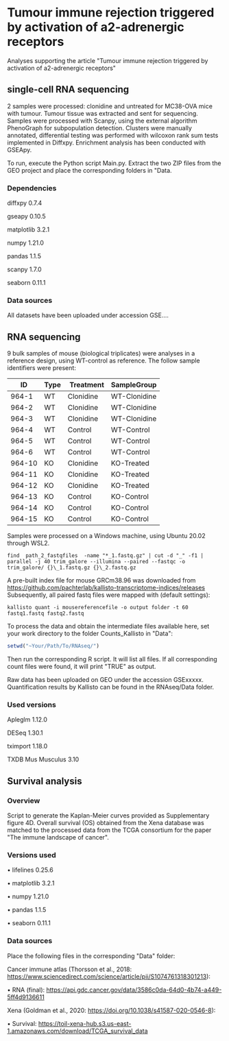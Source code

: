 # Tumour immune rejection triggered by activation of a2-adrenergic receptors
Analyses supporting the article "Tumour immune rejection triggered by activation of a2-adrenergic receptors"


## single-cell RNA sequencing
2 samples were processed: clonidine and untreated for MC38-OVA mice with tumour. Tumour tissue was extracted and sent for sequencing. Samples were processed with Scanpy, using the external algorithm PhenoGraph for subpopulation detection. Clusters were manually annotated, differential testing was performed with wilcoxon rank sum tests implemented in Diffxpy. Enrichment analysis has been conducted with GSEApy.

To run, execute the Python script Main.py. Extract the two ZIP files from the GEO project and place the corresponding folders in "Data.

### Dependencies
diffxpy 0.7.4

gseapy 0.10.5

matplotlib 3.2.1

numpy 1.21.0

pandas 1.1.5

scanpy 1.7.0

seaborn 0.11.1


### Data sources
All datasets have been uploaded under accession GSE....




## RNA sequencing
9 bulk samples of mouse (biological triplicates) were analyses in a reference design, using WT-control as reference.
The follow sample identifiers were present:


 ID | Type | Treatment | SampleGroup
--- | --- | --- | ---
964-1	| WT	| Clonidine	| WT-Clonidine
964-2	| WT	| Clonidine	| WT-Clonidine
964-3	| WT	| Clonidine	| WT-Clonidine
964-4	| WT	| Control	| 	WT-Control
964-5	| WT	| Control	| WT-Control
964-6	| WT	| Control	| WT-Control
964-10	| KO	| Clonidine	| KO-Treated
964-11	| KO	| Clonidine	| KO-Treated
964-12	| KO	| Clonidine	| KO-Treated
964-13	| KO	| Control	| KO-Control
964-14	| KO	| Control	| KO-Control
964-15	| KO	| Control	| KO-Control

Samples were processed on a Windows machine, using Ubuntu 20.02 through WSL2.

```Running trim_galore
find  path_2_fastqfiles  -name "*_1.fastq.gz" | cut -d "_" -f1 | parallel -j 40 trim_galore --illumina --paired --fastqc -o trim_galore/ {}\_1.fastq.gz {}\_2.fastq.gz
```

A pre-built index file for mouse GRCm38.96 was downloaded from https://github.com/pachterlab/kallisto-transcriptome-indices/releases
Subsequently, all paired fastq files were mapped with (default settings):

```Running Kallisto
kallisto quant -i mousereferencefile -o output folder -t 60 fastq1.fastq fastq2.fastq
```

To process the data and obtain the intermediate files available here, set your work directory to the folder Counts_Kallisto in "Data":
```R set work directory
setwd("~Your/Path/To/RNAseq/")
```
Then run the corresponding R script. It will list all files. If all corresponding count files were found, it will print "TRUE" as output.

Raw data has been uploaded on GEO under the accession GSExxxxx. Quantification results by Kallisto can be found in the RNAseq/Data folder.


### Used versions

Apleglm 1.12.0

DESeq 1.30.1

tximport 1.18.0

TXDB Mus Musculus 3.10



## Survival analysis
### Overview
Script to generate the Kaplan-Meier curves provided as Supplementary figure 4D.
Overall survival (OS) obtained from the Xena database was matched to the processed data from the TCGA consortium for the paper "The immune landscape of cancer".

### Versions used

• lifelines 0.25.6

• matplotlib 3.2.1

• numpy 1.21.0

• pandas 1.1.5

• seaborn 0.11.1 



### Data sources
Place the following files in the corresponding "Data" folder:

Cancer immune atlas (Thorsson et al., 2018: https://www.sciencedirect.com/science/article/pii/S1074761318301213): 

• RNA (final): https://api.gdc.cancer.gov/data/3586c0da-64d0-4b74-a449-5ff4d9136611

Xena (Goldman et al., 2020: https://doi.org/10.1038/s41587-020-0546-8):

• Survival: https://toil-xena-hub.s3.us-east-1.amazonaws.com/download/TCGA_survival_data

